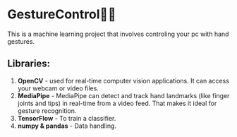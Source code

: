 # GestureControl👋🤖
This is a machine learning project that involves controling your pc with hand gestures.
## Libraries:
1. **OpenCV** - used for real-time computer vision applications. It can access your webcam or video files.
2. **MediaPipe** - MediaPipe can detect and track hand landmarks (like finger joints and tips) in real-time from a video feed. That makes it ideal for gesture recognition.
3. **TensorFlow** - To train a classifier.
4. **numpy & pandas** - Data handling.

